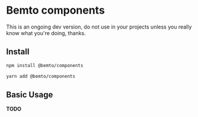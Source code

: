 # Bemto components

This is an ongoing dev version, do not use in your projects unless you really know what you're doing, thanks.

## Install

```sh
npm install @bemto/components
```

```sh
yarn add @bemto/components
```

## Basic Usage

**TODO**
